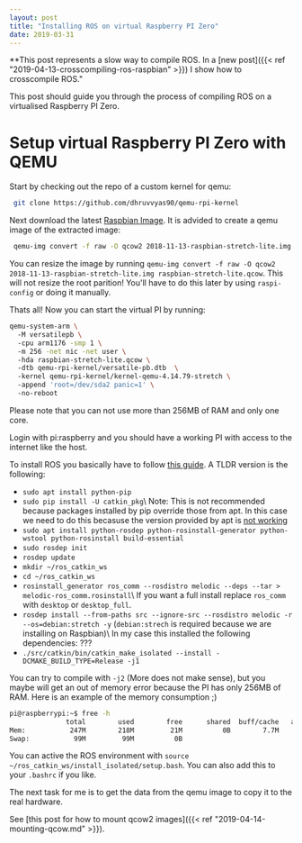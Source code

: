 ```yaml
---
layout: post
title: "Installing ROS on virtual Raspberry PI Zero"
date: 2019-03-31
---
```


**This post represents a slow way to compile ROS. In a [new post]({{< ref "2019-04-13-crosscompiling-ros-raspbian" >}}) I show how to crosscompile ROS."

This post should guide you through the process of compiling ROS on a virtualised Raspberry PI Zero.

# Setup virtual Raspberry PI Zero with QEMU

Start by checking out the repo of a custom kernel for qemu:
```bash
 git clone https://github.com/dhruvvyas90/qemu-rpi-kernel
```

Next download the latest [Raspbian Image](https://www.raspberrypi.org/downloads/raspbian/).
It is advided to create a qemu image of the extracted image:
```bash
 qemu-img convert -f raw -O qcow2 2018-11-13-raspbian-stretch-lite.img raspbian-stretch-lite.qcow
```

You can resize the image by running `qemu-img convert -f raw -O qcow2 2018-11-13-raspbian-stretch-lite.img raspbian-stretch-lite.qcow`.
This will not resize the root parition! You'll have to do this later by using `raspi-config` or doing it manually.


Thats all! Now you can start the virtual PI by running:
```bash
qemu-system-arm \ 
  -M versatilepb \ 
  -cpu arm1176 -smp 1 \ 
  -m 256 -net nic -net user \ 
  -hda raspbian-stretch-lite.qcow \ 
  -dtb qemu-rpi-kernel/versatile-pb.dtb  \ 
  -kernel qemu-rpi-kernel/kernel-qemu-4.14.79-stretch \ 
  -append 'root=/dev/sda2 panic=1' \ 
  -no-reboot
```
Please note that you can not use more than 256MB of RAM and only one core.

Login with pi:raspberry and you should have a working PI with access to the internet like the host.

To install ROS you basically have to follow [this guide](http://wiki.ros.org/melodic/Installation/Source).
A TLDR version is the following:

* `sudo apt install python-pip`
* `sudo pip install -U catkin_pkg`\\
  Note: This is not recommended because packages installed by pip
  override those from apt. In this case we need to do this becasuse the version provided by apt is
  [not working](https://github.com/ros/catkin/issues/956)
* `sudo apt install python-rosdep python-rosinstall-generator python-wstool python-rosinstall build-essential`
* `sudo rosdep init`
* `rosdep update`
* `mkdir ~/ros_catkin_ws`
* `cd ~/ros_catkin_ws`
* `rosinstall_generator ros_comm --rosdistro melodic --deps --tar > melodic-ros_comm.rosinstall`\\
  If you want a full install replace `ros_comm` with `desktop` or `desktop_full`.
* `rosdep install --from-paths src --ignore-src --rosdistro melodic -r --os=debian:stretch -y` (`debian:strech` is required because we are installing on Raspbian)\\
  In my case this installed the following dependencies: ???
* `./src/catkin/bin/catkin_make_isolated --install -DCMAKE_BUILD_TYPE=Release -j1`

You can try to compile with `-j2` (More does not make sense), but you maybe will get an out of memory error because the PI has
only 256MB of RAM. Here is an example of the memory consumption ;)
```bash
pi@raspberrypi:~$ free -h
              total        used        free      shared  buff/cache   available
Mem:           247M        218M         21M          0B        7.7M        1.3M
Swap:           99M         99M          0B
```

You can active the ROS environment with `source ~/ros_catkin_ws/install_isolated/setup.bash`. You
can also add this to your `.bashrc` if you like.

The next task for me is to get the data from the qemu image to copy it to the real hardware.

See [this post for how to mount qcow2 images]({{< ref "2019-04-14-mounting-qcow.md" >}}).

